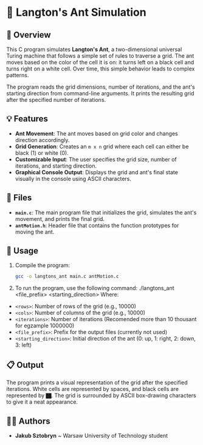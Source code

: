 # 🐜 Langton's Ant Simulation

## 📝 Overview
This C program simulates **Langton's Ant**, a two-dimensional universal Turing machine that follows a simple set of rules to traverse a grid. The ant moves based on the color of the cell it is on: it turns left on a black cell and turns right on a white cell. Over time, this simple behavior leads to complex patterns.

The program reads the grid dimensions, number of iterations, and the ant's starting direction from command-line arguments. It prints the resulting grid after the specified number of iterations.

## 💡 Features
- **Ant Movement**: The ant moves based on grid color and changes direction accordingly.
- **Grid Generation**: Creates an `m x n` grid where each cell can either be black (1) or white (0).
- **Customizable Input**: The user specifies the grid size, number of iterations, and starting direction.
- **Graphical Console Output**: Displays the grid and ant's final state visually in the console using ASCII characters.

## 📁 Files
- **`main.c`**: The main program file that initializes the grid, simulates the ant's movement, and prints the final grid.
- **`antMotion.h`**: Header file that contains the function prototypes for moving the ant.

## 🔨 Usage
1. Compile the program:
   ```bash
   gcc -o langtons_ant main.c antMotion.c
2. To run the program, use the following command:
  ./langtons_ant <rows> <cols> <iterations> <file_prefix> <starting_direction>
Where:
- `<rows>`: Number of rows of the grid (e.g., 10000)
- `<cols>`: Number of columns of the grid (e.g., 10000)
- `<iterations>`: Number of iterations (Recomended more than 10 thousant for egzample 1000000)
- `<file_prefix>`: Prefix for the output files (currently not used)
- `<starting_direction>`: Initial direction of the ant (0: up, 1: right, 2: down, 3: left)

## 📋 Output
The program prints a visual representation of the grid after the specified iterations. White cells are represented by spaces, and black cells are represented by `██`. The grid is surrounded by ASCII box-drawing characters to give it a neat appearance.

## 🙋‍♂️ Authors
- **Jakub Sztobryn** ~ Warsaw University of Technology student
